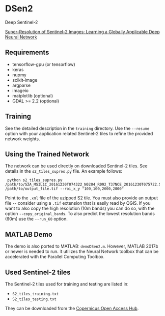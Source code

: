 # DSen2
Deep Sentinel-2

[Super-Resolution of Sentinel-2 Images: Learning a Globally Applicable Deep Neural Network](https://arxiv.org/abs/1803.04271)


## Requirements

- tensorflow-gpu (or tensorflow)
- keras
- nupmy
- scikit-image
- argparse
- imageio
- matplotlib (optional)
- GDAL >= 2.2 (optional)

## Training

See the detailed description in the `training` directory. Use the `--resume` option with your application related Sentinel-2 tiles to refine the provided network weights.

## Using the Trained Network

The network can be used directly on downloaded Sentinel-2 tiles. See details in the `s2_tiles_supres.py` file. An example follows:
```
 python s2_tiles_supres.py /path/to/S2A_MSIL1C_20161230T074322_N0204_R092_T37NCE_20161230T075722.SAFE/MTD_MSIL1C.xml /path/to/output_file.tif --roi_x_y "100,100,2000,2000"
```

Point to the `.xml` file of the uzipped S2 tile. You must also provide an output file -- consider using a `.tif` extension that is easily read by QGIS. If you want to also copy the high resolution (10m bands) you can do so, with the option `--copy_original_bands`.
To also predict the lowest resolution bands (60m) use the `--run_60` option.

## MATLAB Demo

The demo is also ported to MATLAB: `demoDSen2.m`. However, MATLAB 2017b or newer is needed to run. It utilizes the Neural Network toolbox that can be accelerated with the Parallel Computing Toolbox.

## Used Sentinel-2 tiles

The Sentinel-2 tiles used for training and testing are listed in:

- `S2_tiles_training.txt`
- `S2_tiles_testing.txt`

They can be downloaded from the [Copernicus Open Access Hub](https://scihub.copernicus.eu/dhus/).

